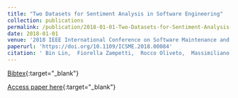 ```yaml
---
title: "Two Datasets for Sentiment Analysis in Software Engineering"
collection: publications
permalink: /publication/2018-01-01-Two-Datasets-for-Sentiment-Analysis-in-Software-Engineering
date: 2018-01-01
venue: '2018 IEEE International Conference on Software Maintenance and Evolution, ICSME 2018, Madrid, Spain, September 23-29, 2018'
paperurl: 'https://doi.org/10.1109/ICSME.2018.00084'
citation: ' Bin Lin,  Fiorella Zampetti,  Rocco Oliveto,  Massimiliano Di Penta,  Michele Lanza,  Gabriele Bavota, &quot;Two Datasets for Sentiment Analysis in Software Engineering.&quot; 2018 IEEE International Conference on Software Maintenance and Evolution, ICSME 2018, Madrid, Spain, September 23-29, 2018, 2018.'
---
```

[Bibtex](https://dblp.org/rec/bib/conf/icsm/0008ZOPLB18){:target="_blank"}

[Access paper here](https://doi.org/10.1109/ICSME.2018.00084){:target="_blank"}
